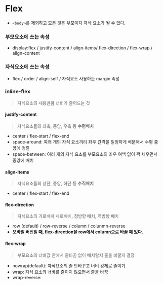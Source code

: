 # Flex

- ```<body>```를 제외하고 모든 것은 부모이자 자식 요소가 될 수 있다.
### 부모요소에 쓰는 속성
- display:flex / justify-content / align-items/ flex-direction / flex-wrap / align-content

### 자식요소에 쓰는 속성
- flex / order / align-self / 자식요소 사용하는 margin 속성

### inline-flex 
> 자식요소의 내용만큼 너비가 줄어드는 것 

#### justify-content
> 자식요소들의 좌측, 중앙, 우측 등 **수평배치**
- center / flex-start / flex-end
- space-around: 여러 개의 자식 요소끼리 좌우 간격을 일정하게 배분해서 수평 중앙에 정렬
- space-between: 여러 개의 자식 요소를 부모요소의 좌우 여백 없이 꽉 채우면서 중앙에 배치   

#### align-items
> 자식요소들의 상단, 중앙, 하단 등 **수직배치**
- center / flex-start / flex-end

#### flex-direction
> 자식요소의 가로배치 세로배치, 정방향 배치, 역방향 배치
- row (default) / row-reverse / column / colunmn-reverse
- **모바일 버전일 때, flex-direction을 row에서 column으로 바꿀 때 있다.**

#### flex-wrap
> 부모요소의 너비값 안에서 줄바꿈 없이 배치할지 줄을 바꿀지 결정
- nowrap(default): 자식요소의 줄 안바꾸고 너비 강제로 줄이기
- wrap: 자식 요소의 너비를 줄이지 않으면서 줄을 바꿈
- wrap-reverse: 
